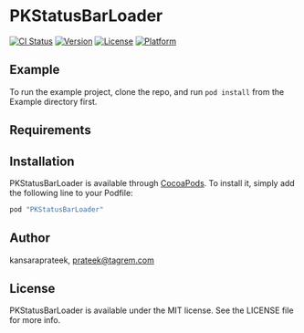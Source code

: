 # PKStatusBarLoader

[![CI Status](http://img.shields.io/travis/kansaraprateek/PKStatusBarLoader.svg?style=flat)](https://travis-ci.org/kansaraprateek/PKStatusBarLoader)
[![Version](https://img.shields.io/cocoapods/v/PKStatusBarLoader.svg?style=flat)](http://cocoapods.org/pods/PKStatusBarLoader)
[![License](https://img.shields.io/cocoapods/l/PKStatusBarLoader.svg?style=flat)](http://cocoapods.org/pods/PKStatusBarLoader)
[![Platform](https://img.shields.io/cocoapods/p/PKStatusBarLoader.svg?style=flat)](http://cocoapods.org/pods/PKStatusBarLoader)

## Example

To run the example project, clone the repo, and run `pod install` from the Example directory first.

## Requirements

## Installation

PKStatusBarLoader is available through [CocoaPods](http://cocoapods.org). To install
it, simply add the following line to your Podfile:

```ruby
pod "PKStatusBarLoader"
```

## Author

kansaraprateek, prateek@tagrem.com

## License

PKStatusBarLoader is available under the MIT license. See the LICENSE file for more info.
